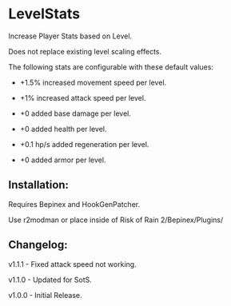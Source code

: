 # LevelStats

Increase Player Stats based on Level.

Does not replace existing level scaling effects.

The following stats are configurable with these default values:

- +1.5% increased movement speed per level.

- +1% increased attack speed per level.

- +0 added base damage per level.

- +0 added health per level.

- +0.1 hp/s added regeneration per level.

- +0 added armor per level.

## Installation:

Requires Bepinex and HookGenPatcher.

Use r2modman or place inside of Risk of Rain 2/Bepinex/Plugins/

## Changelog:

v1.1.1 - Fixed attack speed not working.

v1.1.0 - Updated for SotS.

v1.0.0 - Initial Release.